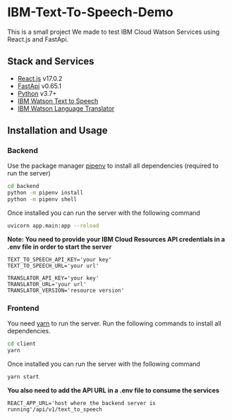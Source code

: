 # IBM-Text-To-Speech-Demo

This is a small project We made to test IBM Cloud Watson Services using React.js and FastApi.

## Stack and Services

- [React.js](https://reactjs.org/) v17.0.2
- [FastApi](https://fastapi.tiangolo.com/) v0.65.1
- [Python](https://www.python.org/downloads/) v3.7+
- [IBM Watson Text to Speech](https://www.ibm.com/cloud/watson-text-to-speech)
- [IBM Watson Language Translator](https://www.ibm.com/watson/services/language-translator/)

## Installation and Usage

### Backend

Use the package manager [pipenv](https://pipenv.pypa.io/en/latest/) to install all dependencies (required to run the server)

```bash
cd backend
python -m pipenv install
python -m pipenv shell
```

Once installed you can run the server with the following command

```bash
uvicorn app.main:app --reload
```

**Note: You need to provide your IBM Cloud Resources API credentials in a .env file in order to start the server**

```env
TEXT_TO_SPEECH_API_KEY='your key'
TEXT_TO_SPEECH_URL='your url'

TRANSLATOR_API_KEY='your key'
TRANSLATOR_URL='your url'
TRANSLATOR_VERSION='resource version'
```

### Frontend

You need [yarn](https://yarnpkg.com/) to run the server. Run the following commands to install all dependencies.

```bash
cd client
yarn
```

Once installed you can run the server with the following command

```bash
yarn start
```

**You also need to add the API URL in a .env file to consume the services**

```env
REACT_APP_URL='host where the backend server is running'/api/v1/text_to_speech
```
